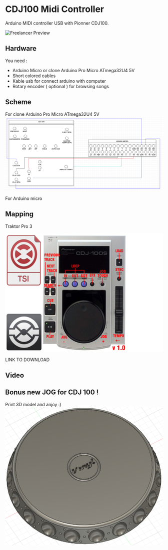 # CDJ100 Midi Controller
Arduino MIDI controller USB with Pionner CDJ100.

![Freelancer Preview](https://github.com/Lukaszm328/ArduinoMidiControllerUsb/blob/master/CDJ100Arduino.png?raw=true)

## Hardware
You need :
- Arduino Micro or clone Arduino Pro Micro ATmega32U4 5V
- Short colored cables
- Kable usb for connect arduino with computer
- Rotary encoder ( optional ) for browsing songs

## Scheme
For clone Arduino Pro Micro ATmega32U4 5V
![Freelancer Preview](https://github.com/Lukaszm328/CDJ100MidiController/blob/master/Arduino-scheme.png?raw=true)

For Arduino micro

## Mapping
Traktor Pro 3

![Freelancer Preview](https://github.com/Lukaszm328/CDJ100MidiController/blob/master/Images/CDJ-100-MAPPING.png?raw=true)

LINK TO DOWNLOAD

## Video

## Bonus new JOG for CDJ 100 !
Print 3D model and anjoy :)
![Freelancer Preview](https://github.com/Lukaszm328/CDJ100MidiController/blob/master/CDJ100-new-jog.png?raw=true)
